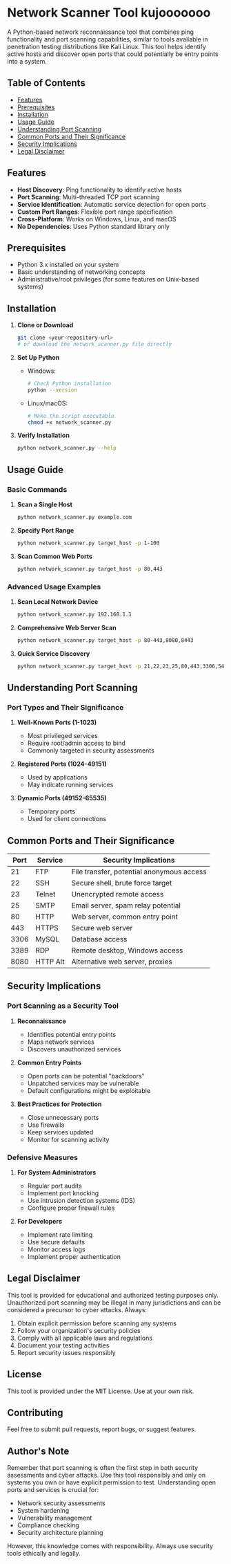 # Network Scanner Tool kujooooooo

A Python-based network reconnaissance tool that combines ping functionality and port scanning capabilities, similar to tools available in penetration testing distributions like Kali Linux. This tool helps identify active hosts and discover open ports that could potentially be entry points into a system.

## Table of Contents
- [Features](#features)
- [Prerequisites](#prerequisites)
- [Installation](#installation)
- [Usage Guide](#usage-guide)
- [Understanding Port Scanning](#understanding-port-scanning)
- [Common Ports and Their Significance](#common-ports-and-their-significance)
- [Security Implications](#security-implications)
- [Legal Disclaimer](#legal-disclaimer)

## Features

- **Host Discovery**: Ping functionality to identify active hosts
- **Port Scanning**: Multi-threaded TCP port scanning
- **Service Identification**: Automatic service detection for open ports
- **Custom Port Ranges**: Flexible port range specification
- **Cross-Platform**: Works on Windows, Linux, and macOS
- **No Dependencies**: Uses Python standard library only

## Prerequisites

- Python 3.x installed on your system
- Basic understanding of networking concepts
- Administrative/root privileges (for some features on Unix-based systems)

## Installation

1. **Clone or Download**
   ```bash
   git clone <your-repository-url>
   # or download the network_scanner.py file directly
   ```

2. **Set Up Python**
   - Windows:
     ```bash
     # Check Python installation
     python --version
     ```
   - Linux/macOS:
     ```bash
     # Make the script executable
     chmod +x network_scanner.py
     ```

3. **Verify Installation**
   ```bash
   python network_scanner.py --help
   ```

## Usage Guide

### Basic Commands

1. **Scan a Single Host**
   ```bash
   python network_scanner.py example.com
   ```

2. **Specify Port Range**
   ```bash
   python network_scanner.py target_host -p 1-100
   ```

3. **Scan Common Web Ports**
   ```bash
   python network_scanner.py target_host -p 80,443
   ```

### Advanced Usage Examples

1. **Scan Local Network Device**
   ```bash
   python network_scanner.py 192.168.1.1
   ```

2. **Comprehensive Web Server Scan**
   ```bash
   python network_scanner.py target_host -p 80-443,8080,8443
   ```

3. **Quick Service Discovery**
   ```bash
   python network_scanner.py target_host -p 21,22,23,25,80,443,3306,5432
   ```

## Understanding Port Scanning

### Port Types and Their Significance

1. **Well-Known Ports (1-1023)**
   - Most privileged services
   - Require root/admin access to bind
   - Commonly targeted in security assessments

2. **Registered Ports (1024-49151)**
   - Used by applications
   - May indicate running services

3. **Dynamic Ports (49152-65535)**
   - Temporary ports
   - Used for client connections

## Common Ports and Their Significance

| Port | Service | Security Implications |
|------|---------|---------------------|
| 21   | FTP     | File transfer, potential anonymous access |
| 22   | SSH     | Secure shell, brute force target |
| 23   | Telnet  | Unencrypted remote access |
| 25   | SMTP    | Email server, spam relay potential |
| 80   | HTTP    | Web server, common entry point |
| 443  | HTTPS   | Secure web server |
| 3306 | MySQL   | Database access |
| 3389 | RDP     | Remote desktop, Windows access |
| 8080 | HTTP Alt| Alternative web server, proxies |

## Security Implications

### Port Scanning as a Security Tool

1. **Reconnaissance**
   - Identifies potential entry points
   - Maps network services
   - Discovers unauthorized services

2. **Common Entry Points**
   - Open ports can be potential "backdoors"
   - Unpatched services may be vulnerable
   - Default configurations might be exploitable

3. **Best Practices for Protection**
   - Close unnecessary ports
   - Use firewalls
   - Keep services updated
   - Monitor for scanning activity

### Defensive Measures

1. **For System Administrators**
   - Regular port audits
   - Implement port knocking
   - Use intrusion detection systems (IDS)
   - Configure proper firewall rules

2. **For Developers**
   - Implement rate limiting
   - Use secure defaults
   - Monitor access logs
   - Implement proper authentication

## Legal Disclaimer

This tool is provided for educational and authorized testing purposes only. Unauthorized port scanning may be illegal in many jurisdictions and can be considered a precursor to cyber attacks. Always:

1. Obtain explicit permission before scanning any systems
2. Follow your organization's security policies
3. Comply with all applicable laws and regulations
4. Document your testing activities
5. Report security issues responsibly

## License

This tool is provided under the MIT License. Use at your own risk.

## Contributing

Feel free to submit pull requests, report bugs, or suggest features.

## Author's Note

Remember that port scanning is often the first step in both security assessments and cyber attacks. Use this tool responsibly and only on systems you own or have explicit permission to test. Understanding open ports and services is crucial for:

- Network security assessments
- System hardening
- Vulnerability management
- Compliance checking
- Security architecture planning

However, this knowledge comes with responsibility. Always use security tools ethically and legally. 



